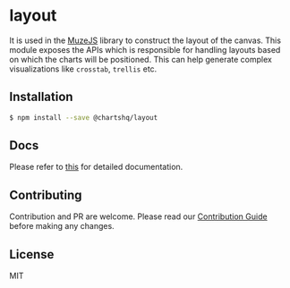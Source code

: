 # layout

It is used in the [MuzeJS](https://github.com/chartshq/muze) library to construct the layout of the canvas. This module
exposes the APIs which is responsible for handling layouts based on which the charts will be positioned. This can help generate complex visualizations like `crosstab`, `trellis` etc.

## Installation

```bash
$ npm install --save @chartshq/layout
```

## Docs

Please refer to [this](https://www.charts.com/muze/docs) for detailed documentation.

## Contributing

Contribution and PR are welcome. Please read our [Contribution Guide](https://github.com/chartshq/muze/blob/master/CONTRIBUTING.md) before making any changes.

## License

MIT